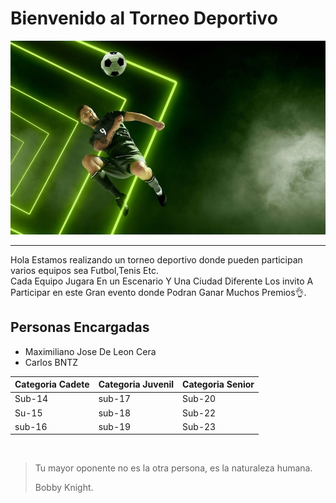 # Bienvenido al Torneo Deportivo

![Imagen Deportiva](Img/fut.jpg)

<hr>

<p>Hola Estamos realizando  un torneo  deportivo  donde pueden participan varios equipos sea Futbol,Tenis Etc.<br>
Cada Equipo Jugara En un Escenario Y Una Ciudad Diferente Los invito  A Participar en este Gran evento donde Podran Ganar Muchos Premios👌.</p>

## Personas Encargadas
- Maximiliano Jose De Leon Cera
- Carlos BNTZ 

|Categoria Cadete|Categoria Juvenil|Categoria Senior  |
|-------------   |---------------- | ---------------- |
|  Sub-14        |  sub-17         |   Sub-20         |
|  Su-15         |  sub-18         |   Sub-22         |
|  sub-16        |  sub-19         |   Sub-23         |

</br>

>Tu mayor oponente no es la otra persona, es la naturaleza humana.
>
>Bobby Knight.
